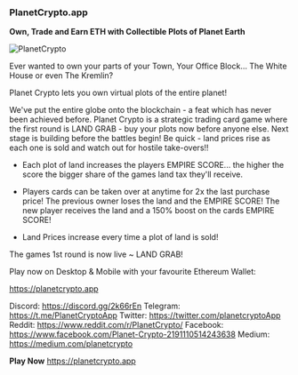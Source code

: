 ### PlanetCrypto.app ###

**Own, Trade and Earn ETH with Collectible Plots of Planet Earth**

![PlanetCrypto](https://planetcrypto.app/images/ad01.jpg "PlanetCrypto.app")


Ever wanted to own your parts of your Town, Your Office Block... The White House or even The Kremlin? 

Planet Crypto lets you own virtual plots of the entire planet! 

We've put the entire globe onto the blockchain - a feat which has never been achieved before.  Planet Crypto is a strategic trading card game where the first round is LAND GRAB - buy your plots now before anyone else. Next stage is building before the battles begin!  Be quick - land prices rise as each one is sold and watch out for hostile take-overs!!

- Each plot of land increases the players EMPIRE SCORE... the higher the score the bigger share of the games land tax they'll receive.

- Players cards can be taken over at anytime for 2x the last purchase price!  The previous owner loses the land and the EMPIRE SCORE!  The new player receives the land and a 150% boost on the cards EMPIRE SCORE!

- Land Prices increase every time a plot of land is sold!

The games 1st round is now live ~ LAND GRAB!

Play now on Desktop & Mobile with your favourite Ethereum Wallet:

https://planetcrypto.app

Discord: https://discord.gg/2k66rEn
Telegram: https://t.me/PlanetCryptoApp
Twitter: https://twitter.com/planetcryptoApp
Reddit: https://www.reddit.com/r/PlanetCrypto/
Facebook: https://www.facebook.com/Planet-Crypto-2191110514243638
Medium: https://medium.com/planetcrypto

**Play Now**
https://planetcrypto.app

